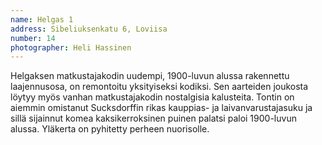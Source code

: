 ```yaml
---
name: Helgas 1
address: Sibeliuksenkatu 6, Loviisa
number: 14
photographer: Heli Hassinen
---
```

Helgaksen matkustajakodin uudempi, 1900-luvun alussa rakennettu laajennusosa, on remontoitu yksityiseksi kodiksi. Sen aarteiden joukosta löytyy myös vanhan matkustajakodin nostalgisia kalusteita. Tontin on aiemmin omistanut Sucksdorffin rikas kauppias- ja laivanvarustajasuku ja sillä sijainnut komea kaksikerroksinen puinen palatsi paloi 1900-luvun alussa. Yläkerta on pyhitetty perheen nuorisolle.
